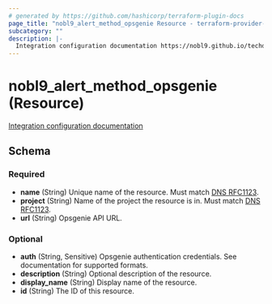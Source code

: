 ```yaml
---
# generated by https://github.com/hashicorp/terraform-plugin-docs
page_title: "nobl9_alert_method_opsgenie Resource - terraform-provider-nobl9"
subcategory: ""
description: |-
  Integration configuration documentation https://nobl9.github.io/techdocs_YAML_Guide/#opsgenie-alert-method
---
```


# nobl9_alert_method_opsgenie (Resource)

[Integration configuration documentation](https://nobl9.github.io/techdocs_YAML_Guide/#opsgenie-alert-method)



<!-- schema generated by tfplugindocs -->
## Schema

### Required

- **name** (String) Unique name of the resource. Must match [DNS RFC1123](https://kubernetes.io/docs/concepts/overview/working-with-objects/names/#names).
- **project** (String) Name of the project the resource is in. Must match [DNS RFC1123](https://kubernetes.io/docs/concepts/overview/working-with-objects/names/#names).
- **url** (String) Opsgenie API URL.

### Optional

- **auth** (String, Sensitive) Opsgenie authentication credentials. See documentation for supported formats.
- **description** (String) Optional description of the resource.
- **display_name** (String) Display name of the resource.
- **id** (String) The ID of this resource.


